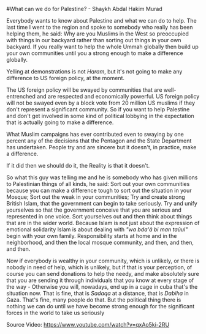 #What can we do for Palestine? - Shaykh Abdal Hakim Murad

Everybody wants to know about Palestine and what we can do to help.
The last time I went to the region and spoke to somebody who really has been helping them, he said: Why are you Muslims in the West so preoccupied with things in our backyard rather than sorting out things in your own backyard. If you really want to help the whole Ummah globally then build up your own communities until you a strong enough to make a difference globally.

Yelling at demonstrations is not *Haram*, but it's not going to make any difference to US foreign policy, at the moment.

The US foreign policy will be swayed by communities that are well-entrenched and are respected and economically powerful. US foreign policy will not be swayed even by a block vote from 20 million US muslims if they don't represent a significant community. So if you want to help Palestine and don't get involved in some kind of political lobbying in the expectation that is actually going to make a difference.

What Muslim campaigns has ever contributed even to swaying by one percent any of the decisions that the Pentagon and the State Department has undertaken. People try and are sincere but it doesn't, in practice, make a difference. 

If it did then we should do it, the Reality is that it doesn't.

So what this guy was telling me and he is somebody who has given millions to Palestinian things of all kinds, he said: Sort out your own communities because you can make a difference tough to sort out the situation in your Mosque; Sort out the weak in your communities; Try and create strong British Islam, that the government can begin to take seriously. Try and unify yourselves so that the government conceive that you are serious and represented in one voice. Sort yourselves out and then think about things that are in the wider world. Because Islam is not just about the expression of emotional solidarity Islam is about dealing with *"wa bda'â bi man taûul"* begin with your own family. Responsibility starts at home and in the neighborhood, and then the local mosque community, and then, and then, and then. 

Now if everybody is wealthy in your community, which is unlikely, or there is nobody in need of help, which is unlikely, but if that is your perception, of course you can send donations to help the needy, and make absolutely sure that you are sending it through individuals that you know at every stage of the way - Otherwise you will, nowadays, end up in a cage in cuba that's the situation now. That is fine, that is *Sadaqa* at a distance, that is *Dabiha* in Gaza. That's fine, many people do that. But the political thing there is nothing we can do until we have become strong enough for the significant forces in the world to take us seriously

Source Video:
https://www.youtube.com/watch?v=qxAo5ki-2RU